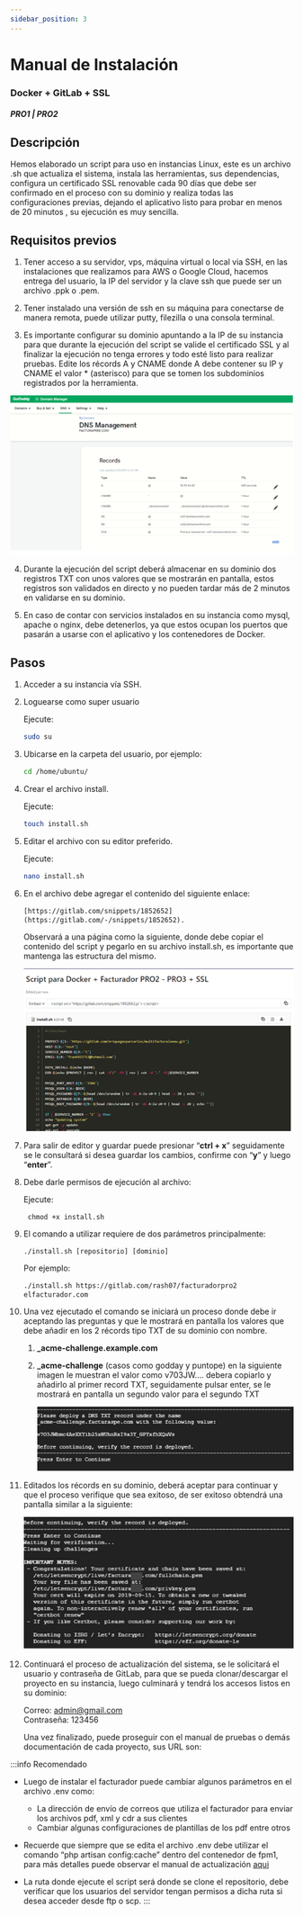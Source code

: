 ```yaml
---
sidebar_position: 3 
---
```


# Manual de Instalación
### Docker + GitLab + SSL
##### PRO1 | PRO2

## Descripción

Hemos elaborado un script para uso en instancias Linux, este es un archivo .sh que actualiza el sistema, instala las herramientas, sus dependencias, configura un certificado SSL renovable cada 90 días que debe ser confirmado en el proceso con su dominio y realiza todas las configuraciones previas, dejando el aplicativo listo para probar en menos de 20 minutos , su ejecución es muy sencilla.

## Requisitos previos

1. Tener acceso a su servidor, vps, máquina virtual o local via SSH, en las instalaciones que realizamos para AWS o Google Cloud, hacemos entrega del usuario, la IP del servidor y la clave ssh que puede ser un archivo .ppk o .pem.

2.	Tener instalado una versión de ssh en su máquina para conectarse de manera remota, puede utilizar putty, filezilla o una consola terminal.

3.	Es importante configurar su dominio apuntando a la IP de su instancia para que durante la ejecución del script se valide el certificado SSL y al finalizar la ejecución no tenga errores y todo esté listo para realizar pruebas. Edite los récords A y CNAME donde A debe contener su IP y CNAME el valor * (asterisco) para que se tomen los subdominios registrados por la herramienta.

![Alt text](img/Facturador-dns.jpg)

4.	Durante la ejecución del script deberá almacenar en su dominio dos registros TXT con unos valores que se mostrarán en pantalla, estos registros son validados en directo y no pueden tardar más de 2 minutos en validarse en su dominio.

5.	En caso de contar con servicios instalados en su instancia como mysql, apache o nginx, debe detenerlos, ya que estos ocupan los puertos que pasarán a usarse con el aplicativo y los contenedores de Docker.

## Pasos

1.	Acceder a su instancia vía SSH.

2.	Loguearse como super usuario 

    Ejecute: 

    ```bash
    sudo su
    ```

3. Ubicarse en la carpeta del usuario, por ejemplo: 
    ```bash
    cd /home/ubuntu/
    ```
    
4.	Crear el archivo install.

    Ejecute:

    ```bash
    touch install.sh
    ```

5.	Editar el archivo con su editor preferido.

    Ejecute:
    
    ```bash
    nano install.sh
    ```
6.	En el archivo debe agregar el contenido del siguiente enlace:
    
        [https://gitlab.com/snippets/1852652](https://gitlab.com/-/snippets/1852652).  

    Observará a una página como la siguiente, donde debe copiar el contenido del script y pegarlo en su archivo install.sh, es importante que mantenga las estructura del mismo.

    ![Alt text](img/Facturador-PRO2.jpg)

7.	Para salir de editor y guardar puede presionar “**ctrl + x**” seguidamente se le consultará si desea guardar los cambios, confirme con “**y**” y luego “**enter**”.

8.	Debe darle permisos de ejecución al archivo:
    
    Ejecute:

         chmod +x install.sh

9.	El comando a utilizar requiere de dos parámetros principalmente:

        ./install.sh [repositorio] [dominio]
    
    Por ejemplo:

        ./install.sh https://gitlab.com/rash07/facturadorpro2 elfacturador.com

10.	Una vez ejecutado el comando se iniciará un proceso donde debe ir aceptando las preguntas y que le mostrará en pantalla los valores que debe añadir en los 2 récords tipo TXT de su dominio con nombre.

    1. **_acme-challenge.example.com**
    2. **_acme-challenge** (casos como godday y puntope)
en la siguiente imagen le muestran el valor como v703JW.... debera copiarlo y añadirlo al primer record TXT, seguidamente pulsar enter, se le mostrará en pantalla un segundo valor para el segundo TXT

        ![Alt text](img/Deploy-1.jpg)

11.	Editados los récords en su dominio, deberá aceptar para continuar y que el proceso verifique que sea exitoso, de ser exitoso obtendrá una pantalla similar a la siguiente:

    ![Alt text](img/Deploy-2.jpg)

12.	Continuará el proceso de actualización del sistema, se le solicitará el usuario y contraseña de GitLab, para que se pueda clonar/descargar el proyecto en su instancia, luego culminará y tendrá los accesos listos en su dominio:

    Correo: admin@gmail.com  
    Contraseña: 123456

    Una vez finalizado, puede proseguir con el manual de pruebas o demás documentación de cada proyecto, sus URL son:

:::info Recomendado
- Luego de instalar el facturador puede cambiar algunos parámetros en el archivo .env como:

    - La dirección de envío de correos que utiliza el facturador para enviar los archivos pdf, xml y cdr a sus clientes
    - Cambiar algunas configuraciones de plantillas de los pdf entre otros

- Recuerde que siempre que se edita el archivo .env debe utilizar el comando “php artisan config:cache” dentro del contenedor de fpm1, para más detalles puede observar el manual de actualización [aqui](https://docs.google.com/document/d/11PI1a9yjCPfH9CCuWmJSrdj1V8IEUffqurqvdkw29co/edit#heading=h.5gkh9djmh9b) 

- La ruta donde ejecute el script será donde se clone el repositorio, debe verificar que los usuarios del servidor tengan permisos a dicha ruta si desea acceder desde ftp o scp.
:::